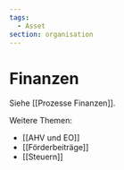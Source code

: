 ```yaml
---
tags:
  - Asset
section: organisation
---
```


# Finanzen

Siehe [[Prozesse Finanzen]].

Weitere Themen:

- [[AHV und EO]]
- [[Förderbeiträge]]
- [[Steuern]]
